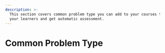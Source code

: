 ```yaml
---
description: >-
  This section covers common problem type you can add to your courses to test
  your learners and get automatic assessment.
---
```


# Common Problem Type

